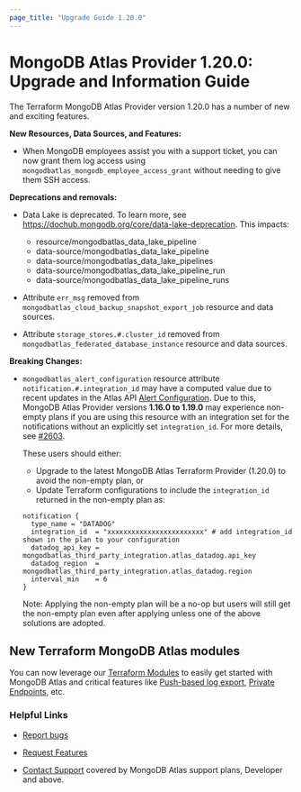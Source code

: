 ```yaml
---
page_title: "Upgrade Guide 1.20.0"
---
```


# MongoDB Atlas Provider 1.20.0: Upgrade and Information Guide

The Terraform MongoDB Atlas Provider version 1.20.0 has a number of new and exciting features.

**New Resources, Data Sources, and Features:**

- When MongoDB employees assist you with a support ticket, you can now grant them log access using `mongodbatlas_mongodb_employee_access_grant` without needing to give them SSH access.

**Deprecations and removals:**

- Data Lake is deprecated. To learn more, see <https://dochub.mongodb.org/core/data-lake-deprecation>. This impacts:
  - resource/mongodbatlas_data_lake_pipeline
  - data-source/mongodbatlas_data_lake_pipeline
  - data-source/mongodbatlas_data_lake_pipelines
  - data-source/mongodbatlas_data_lake_pipeline_run
  - data-source/mongodbatlas_data_lake_pipeline_runs

- Attribute `err_msg` removed from `mongodbatlas_cloud_backup_snapshot_export_job` resource and data sources.
- Attribute `storage_stores.#.cluster_id` removed from `mongodbatlas_federated_database_instance` resource and data sources.

**Breaking Changes:**

- `mongodbatlas_alert_configuration` resource attribute `notification.#.integration_id` may have a computed value due to recent updates in the Atlas API [Alert Configuration](https://www.mongodb.com/docs/api/doc/atlas-admin-api-v2/operation/operation-getalertconfiguration). Due to this, MongoDB Atlas Provider versions **1.16.0 to 1.19.0** may experience non-empty plans if you are using this resource with an integration set for the notifications without an explicitly set `integration_id`. For more details, see [#2603](https://github.com/mongodb/terraform-provider-mongodbatlas/pull/2603).

  These users should either:

  - Upgrade to the latest MongoDB Atlas Terraform Provider (1.20.0) to avoid the non-empty plan, or
  - Update Terraform configurations to include the `integration_id` returned in the non-empty plan as:
  ```
  notification {
    type_name = "DATADOG"
    integration_id  = "xxxxxxxxxxxxxxxxxxxxxxxx" # add integration_id shown in the plan to your configuration
    datadog_api_key = mongodbatlas_third_party_integration.atlas_datadog.api_key
    datadog_region  = mongodbatlas_third_party_integration.atlas_datadog.region
    interval_min    = 6
  }
  ```

  Note: Applying the non-empty plan will be a no-op but users will still get the non-empty plan even after applying unless one of the above solutions are adopted.


## New Terraform MongoDB Atlas modules
You can now leverage our [Terraform Modules](https://registry.terraform.io/namespaces/terraform-mongodbatlas-modules) to easily get started with MongoDB Atlas and critical features like [Push-based log export](https://registry.terraform.io/modules/terraform-mongodbatlas-modules/push-based-log-export/mongodbatlas/latest), [Private Endpoints](https://registry.terraform.io/modules/terraform-mongodbatlas-modules/private-endpoint/mongodbatlas/latest), etc.

### Helpful Links

* [Report bugs](https://github.com/mongodb/terraform-provider-mongodbatlas/issues)

* [Request Features](https://feedback.mongodb.com/forums/924145-atlas?category_id=370723)

* [Contact Support](https://docs.atlas.mongodb.com/support/) covered by MongoDB Atlas support plans, Developer and above.
